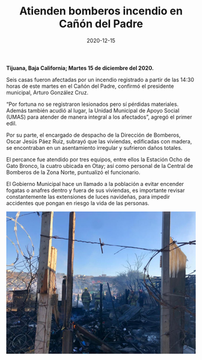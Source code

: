 ﻿---
layout: blog
title:  "Atienden bomberos incendio en Cañón del Padre"
date:   2020-12-15
categories: tijuana
permalink: /:categories/:title:output_ext
image: /img/cnr/2020-12-15-atiende-bomberos.jpeg
alt: "Atienden bomberos incendio en Cañón del Padre"
autor: 
---
 
**Tijuana, Baja California; Martes 15 de diciembre del 2020.**


Seis casas fueron afectadas por un incendio registrado a partir de las 14:30 horas de este martes en el Cañón del Padre, confirmó el presidente municipal, Arturo González Cruz.


“Por fortuna no se registraron lesionados pero sí pérdidas materiales.  Además también acudió al lugar, la Unidad Municipal de Apoyo Social (UMAS) para atender de manera integral a los afectados”, agregó el primer edil.


Por su parte, el encargado de despacho de la Dirección de Bomberos, Oscar Jesús Páez Ruiz, subrayó que las viviendas, edificadas con madera, se encontraban en un asentamiento irregular y sufrieron daños totales.


El percance fue atendido por tres equipos, entre ellos la Estación Ocho de Gato Bronco, la cuatro ubicada en Otay; así como personal de la Central de Bomberos de la Zona Norte, puntualizó el funcionario.


El Gobierno Municipal hace un llamado a la población a evitar encender fogatas o anafres dentro y fuera de sus viviendas, es importante revisar constantemente las extensiones de luces navideñas, para impedir accidentes que pongan en riesgo la vida de las personas.

<div id="carouselExampleSlidesOnly" class="carousel slide" data-ride="carousel">
  <div class="carousel-inner">
    <div class="carousel-item active">
       <img class="d-block w-100" src="/img/cnr/2020-12-15-atiende-bomberos.jpeg" loading="lazy"  alt="Atienden bomberos incendio en Cañón del Padre">
    </div>
  </div>
</div>